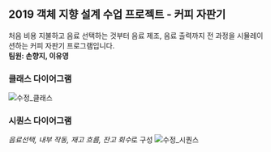 ## 2019 객체 지향 설계 수업 프로젝트 - 커피 자판기
처음 비용 지불하고 음료 선택하는 것부터 음료 제조, 음료 출력까지 전 과정을 시뮬레이션하는 커피 자판기 프로그램입니다.<br/>
**팀원: 손향지, 이유영**

### 클래스 다이어그램
![수정_클래스](https://user-images.githubusercontent.com/57944099/88178085-cad56500-cc64-11ea-9088-8487f5976d8d.png)

### 시퀀스 다이어그램
*음료선택, 내부 작동, 재고 흐름, 잔고 회수*로 구성
![수정_시퀀스](https://user-images.githubusercontent.com/57944099/88178115-d7f25400-cc64-11ea-8312-2db52849b12b.png)
